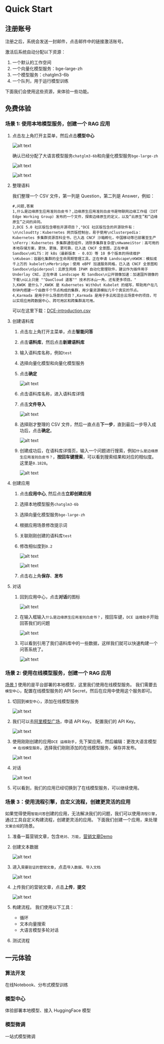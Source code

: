 # Quick Start

## 注册账号

注册之后，系统会发送一封邮件，点击邮件中的链接激活账号。

激活后系统自动分配以下资源：

1. 一个默认的工作空间
2. 一个向量化模型服务：bge-large-zh
3. 一个模型服务：chatglm3-6b
4. 一个队列，用于运行模型训练

下面我们会使用这些资源，来体验一些功能。

## 免费体验

### 场景 1: 使用本地模型服务，创建一个 RAG 应用

1. 点击左上角打开主菜单，然后点击**模型中心**

    ![alt text](./images/image-4.png)

    确认已经分配了大语言模型服务`chatglm3-6b`和向量化模型服务`bge-large-zh`

    ![alt text](./images/image-2.png)

    ![alt text](./images/image-1.png)

2. 整理语料

    我们整理一个 CSV 文件，第一列是 Question，第二列是 Answer，例如：

    ```csv
    #,问题,答案
    1,什么是边缘原生应用准则白皮书？,边缘原生应用准则白皮书是物联网边缘工作组（IOT Edge Working Group）发布的一个文件，探索边缘原生的定义，以及“云原生”和“边缘原生”之间的异同。
    2,DCE 5.0 社区版包含哪些开源项目？,"DCE 社区版包含的开源软件有：\n\ncloudtty：Kubernetes 网页版控制台，易于使用\nClusterpedia：Kubernetes 多集群资源百科全书，已入选 CNCF 沙箱孵化，中国移动等已部署至生产\nFerry：Kubernetes 多集群通信组件，消除多集群复杂度\nHwameiStor：高可用的本地存储方案，更快、更强、更可靠，已入选 CNCF 全景图，正在申请 Sandbox\nKLTS：对 k8s（最新版本 - 0.03）等 10 多个版本的持续维护\nKubean：容器化集群的全生命周期管理工具，正在申请 Landscape\nKWOK：模拟成千上万的 kubelet\nMerbridge：使用 eBPF 加速服务网格，已入选 CNCF 全景图和 Sandbox\nSpiderpool：云原生网络 IPAM 自动化管理软件，建议作为插件用于 Underlay CNI，正在申请 Landscape 和 Sandbox\n公开镜像加速：加速国外镜像的下载\n以上只是 ""DaoCloud 道客"" 技术的冰山一角，还有更多项目。"
    3,KWOK 是什么？,KWOK 是 Kubernetes WithOut Kubelet 的缩写，帮助用户在几秒钟内搭建一个由数千个节点构成的集群，用少量资源模拟几千个真实的节点。
    4,Karmada 是用于什么场景的项目？,Karmada 是用于多云和混合云场景中的项目，可以实现应用跨数据中心、跨可用区和跨集群高可用。
    ```

    可以在这里下载：[DCE-introduction.csv](./DCE-introduction.csv)

3. 创建语料库

    1. 点击左上角打开主菜单，点击**智能问答**
    2. 点击**语料库**，然后点击**新建语料库**
    3. 输入语料库名称，例如`test`
    4. 选择向量化模型和向量化模型服务
    5. 点击**确定**

        ![alt text](./images/image-7.png)
       
    6. 点击语料库名称，进入语料库详情
    7. 点击**文件导入**

        ![alt text](./images/image-8.png)
       
    8. 选择刚才整理的 CSV 文件，然后一直点击**下一步**，直到最后一步导入成功后，点击**确定**。

        ![alt text](./images/image-10.png)

    9. 创建成功后，在语料库详情页，输入一个问题进行搜索，例如`什么是边缘原生应用准则白皮书？`，**按回车键搜索**，可以看到搜索结果和对应的相似度。这里是`0.1828`。

        ![alt text](./images/image-16.png)

4. 创建应用

    1. 点击**应用中心**, 然后点击**立即创建应用**
    2. 选择本地模型服务`chatglm3-6b`
    3. 选择向量化模型服务`bge-large-zh`
    4. 根据应用场景修改提示词
    5. 关联刚刚创建的语料库`test`
    6. 修改相似度到`0.2`

        ![alt text](./images/image-13.png)
       
        ![alt text](./images/image-14.png)
      
    7. 点击右上角**保存**、**发布**

5. 对话

    1. 回到应用中心，点击**对话**的图标

        ![alt text](./images/image-15.png)
       
    2. 在输入框输入`什么是边缘原生应用准则白皮书？`，按回车键，`DCE 运维助手`开始回答我们的问题

        ![alt text](./images/image-17.png)
       
    3. 可以看到引用了我们语料库中的一些数据，这样我们就可以快速构建一个问答系统了。

        ![alt text](./images/image-18.png)

### 场景 2: 使用在线模型服务，创建一个 RAG 应用

[场景 1](#1-rag) 使用的是平台部署的本地模型，这里我们使用在线模型服务。
我们需要去`模型中心`，配置在线模型服务的 API Secret，然后在应用中使用这个服务即可。

1. 切回到`模型中心`，添加在线模型服务
   
    ![alt text](./images/image-19.png)
   
1. 我们可以去[阿里模型广场](https://bailian.console.aliyun.com/?spm=5176.28326591.0.0.40f76ee1iAOVmY#/model-market)，申请 API Key。
   配置我们的 API Key。

    ![alt text](./images/image-20.png)
   
1. 使用刚刚创建的应用`DCE 运维助手`，先下架应用，然后编辑：更改大语言模型 => `在线模型服务`，选择我们刚刚添加的在线模型服务，保存并发布。

    ![alt text](./images/image-21.png)
   
1. 对话

    ![alt text](./images/image-22.png)
   
1. 可以看到，我们的应用已经切换到了在线模型服务，可以继续使用。

### 场景 3：使用流程引擎，自定义流程，创建更灵活的应用

如果觉得使用`智能问答`创建的应用，无法解决我们的问题，我们可以使用`流程引擎`，通过工具自定义构建流程，创建更灵活的应用。
下面我们创建一个应用，来处理`文案合规`的场景。

1. 准备一篇营销文章，包含`绝对`、`万能`，[营销文章Demo](./营销文章Demo.txt)
1. 创建文本数据

    ![alt text](./images/image-23.png)
   
1. 进入`需要验证的营销文章`，点击`导入数据`、`导入文档`

    ![alt text](./images/image-25.png)
   
1. 上传我们的营销文章，点击**上传**，**提交**

    ![alt text](./images/image-27.png)
   
1. 构建流程。
   我们使用以下工具：
  
    - 循环
    - 文本向量搜索
    - 大语言模型多轮对话

1. 测试流程

## 一元体验

### 算法开发

在线Notebook、分布式模型训练

### 模型中心

体验部署本地模型、接入 HuggingFace 模型

### 模型微调

一站式模型微调
